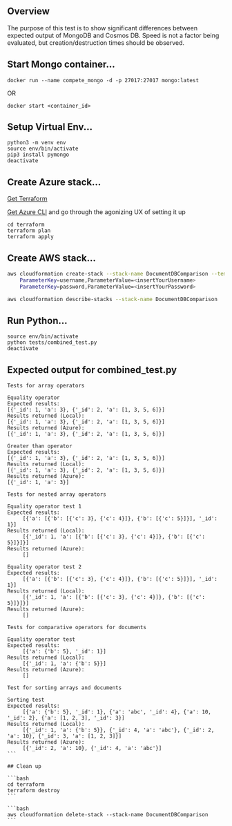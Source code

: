 ## Overview
The purpose of this test is to show significant differences between expected output of MongoDB and Cosmos DB. Speed is not a factor being evaluated, but creation/destruction times should be observed.

## Start Mongo container...
~~~~
docker run --name compete_mongo -d -p 27017:27017 mongo:latest
~~~~
OR
~~~~
docker start <container_id>
~~~~

## Setup Virtual Env...
~~~~
python3 -m venv env
source env/bin/activate
pip3 install pymongo
deactivate
~~~~

## Create Azure stack...

[Get Terraform](https://www.terraform.io/downloads.html)

[Get Azure CLI](https://docs.microsoft.com/en-us/cli/azure/install-azure-cli?view=azure-cli-latest) and go through the agonizing UX of setting it up
~~~~
cd terraform
terraform plan
terraform apply
~~~~

## Create AWS stack...
```bash
aws cloudformation create-stack --stack-name DocumentDBComparison --template-body file://documentdb.yaml --parameters
	ParameterKey=username,ParameterValue=<insertYourUsername>
	ParameterKey=password,ParameterValue=<insertYourPassword>
```

```bash
aws cloudformation describe-stacks --stack-name DocumentDBComparison
```

## Run Python...
~~~~
source env/bin/activate
python tests/combined_test.py
deactivate
~~~~

## Expected output for combined_test.py

~~~~
Tests for array operators

Equality operator
Expected results:
[{'_id': 1, 'a': 3}, {'_id': 2, 'a': [1, 3, 5, 6]}]
Results returned (Local):
[{'_id': 1, 'a': 3}, {'_id': 2, 'a': [1, 3, 5, 6]}]
Results returned (Azure):
[{'_id': 1, 'a': 3}, {'_id': 2, 'a': [1, 3, 5, 6]}]

Greater than operator
Expected results:
[{'_id': 1, 'a': 3}, {'_id': 2, 'a': [1, 3, 5, 6]}]
Results returned (Local):
[{'_id': 1, 'a': 3}, {'_id': 2, 'a': [1, 3, 5, 6]}]
Results returned (Azure):
[{'_id': 1, 'a': 3}]

Tests for nested array operators

Equality operator test 1
Expected results:
	 [{'a': [{'b': [{'c': 3}, {'c': 4}]}, {'b': [{'c': 5}]}], '_id': 1}]
Results returned (Local):
	 [{'_id': 1, 'a': [{'b': [{'c': 3}, {'c': 4}]}, {'b': [{'c': 5}]}]}]
Results returned (Azure):
	 []

Equality operator test 2
Expected results:
	 [{'a': [{'b': [{'c': 3}, {'c': 4}]}, {'b': [{'c': 5}]}], '_id': 1}]
Results returned (Local):
	 [{'_id': 1, 'a': [{'b': [{'c': 3}, {'c': 4}]}, {'b': [{'c': 5}]}]}]
Results returned (Azure):
	 []

Tests for comparative operators for documents

Equality operator test
Expected results:
	 [{'a': {'b': 5}, '_id': 1}]
Results returned (Local):
	 [{'_id': 1, 'a': {'b': 5}}]
Results returned (Azure):
	 []

Test for sorting arrays and documents

Sorting test
Expected results:
	 [{'a': {'b': 5}, '_id': 1}, {'a': 'abc', '_id': 4}, {'a': 10, '_id': 2}, {'a': [1, 2, 3], '_id': 3}]
Results returned (Local):
	 [{'_id': 1, 'a': {'b': 5}}, {'_id': 4, 'a': 'abc'}, {'_id': 2, 'a': 10}, {'_id': 3, 'a': [1, 2, 3]}]
Results returned (Azure):
	 [{'_id': 2, 'a': 10}, {'_id': 4, 'a': 'abc'}]
```

## Clean up

```bash
cd terraform
terraform destroy
```

```bash
aws cloudformation delete-stack --stack-name DocumentDBComparison
```
